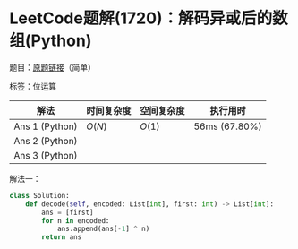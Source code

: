 # LeetCode题解(1720)：解码异或后的数组(Python)

题目：[原题链接](https://leetcode-cn.com/problems/decode-xored-array/)（简单）

标签：位运算

| 解法           | 时间复杂度 | 空间复杂度 | 执行用时      |
| -------------- | ---------- | ---------- | ------------- |
| Ans 1 (Python) | $O(N)$     | $O(1)$     | 56ms (67.80%) |
| Ans 2 (Python) |            |            |               |
| Ans 3 (Python) |            |            |               |

解法一：

```python
class Solution:
    def decode(self, encoded: List[int], first: int) -> List[int]:
        ans = [first]
        for n in encoded:
            ans.append(ans[-1] ^ n)
        return ans
```

